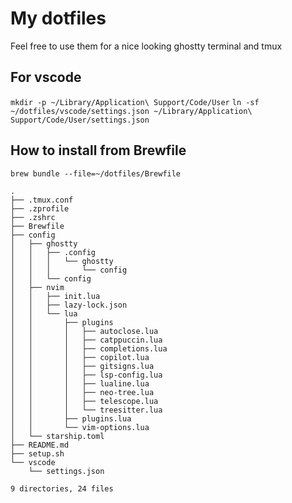 # My dotfiles
Feel free to use them for a nice looking ghostty terminal and tmux
 ## For vscode 
 `mkdir -p ~/Library/Application\ Support/Code/User`
`ln -sf ~/dotfiles/vscode/settings.json ~/Library/Application\ Support/Code/User/settings.json`

## How to install from Brewfile
`brew bundle --file=~/dotfiles/Brewfile`


```
.
├── .tmux.conf
├── .zprofile
├── .zshrc
├── Brewfile
├── config
│   ├── ghostty
│   │   ├── .config
│   │   │   └── ghostty
│   │   │       └── config
│   │   └── config
│   ├── nvim
│   │   ├── init.lua
│   │   ├── lazy-lock.json
│   │   └── lua
│   │       ├── plugins
│   │       │   ├── autoclose.lua
│   │       │   ├── catppuccin.lua
│   │       │   ├── completions.lua
│   │       │   ├── copilot.lua
│   │       │   ├── gitsigns.lua
│   │       │   ├── lsp-config.lua
│   │       │   ├── lualine.lua
│   │       │   ├── neo-tree.lua
│   │       │   ├── telescope.lua
│   │       │   └── treesitter.lua
│   │       ├── plugins.lua
│   │       └── vim-options.lua
│   └── starship.toml
├── README.md
├── setup.sh
└── vscode
    └── settings.json

9 directories, 24 files

